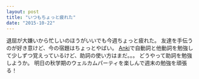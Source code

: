 ```yaml
---
layout: post
title: "いつもちょっと疲れた"
date: "2015-10-22"
---
```

退屈が大嫌いから忙しいのほうがいいでも今週ちょっと疲れた。
友達を手伝うのが好き意けど、今の宿題はちょっとやばい。
[Anki][anki]で自動詞と他動詞を勉強して少しずつ覚えっているけど、助詞の使い方はまだ。。。
どうやって助詞を勉強しようか。
明日の秋学期のウェルカムパーティを楽しんで週末の勉強を頑張る！

[anki]: http://ankisrs.net/
